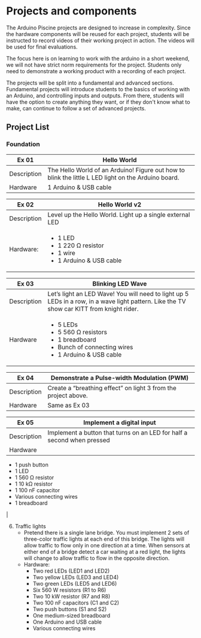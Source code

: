 # Projects and components
The Arduino Piscine projects are designed to increase in complexity. Since the hardware components will be reused for each project, students will be instructed to record videos of their working project in action. The videos will be used for final evaluations.

The focus here is on learning to work with the arduino in a short weekend, we will not have strict norm requirements for the project. Students only need to demonstrate a working  product with a recording of each project.

The projects will be split into a fundamental and advanced sections. Fundamental projects will introduce students to the basics of working with an Arduino, and controlling inputs and outputs. From there, students will have the option to create anything they want, or if they don't know what to make, can continue to follow a set of advanced projects.

## Project List

### Foundation
| Ex 01 | Hello World |
| ------| ----------- |
| Description | The Hello World of an Arduino! Figure out how to blink the little L LED light on the Arduino board. |
| Hardware | 1 Arduino & USB cable |

| Ex 02 | Hello World v2 |
| ----- | -------------- |
| Description | Level up the Hello World. Light up a single external LED |
| Hardware: | <ul><li>1 LED</li><li>1 220 Ω resistor</li><li>1 wire</li><li>1 Arduino & USB cable</li></ul> |

| Ex 03 | Blinking LED Wave |
| ----- | ----------------- |
| Description | Let’s light an LED Wave! You will need to light up 5 LEDs in a row, in a wave light pattern. Like the TV show car KITT from knight rider. |
| Hardware | <ul><li>5 LEDs</li><li>5 560 Ω resistors</li><li>1 breadboard</li><li>Bunch of connecting wires</li><li>1 Arduino & USB cable</li></ul> |

| Ex 04 | Demonstrate a Pulse-width Modulation (PWM) |
| ----- | ------------------------------------------ |
| Description | Create a “breathing effect” on light 3 from the project above. |
| Hardware | Same as Ex 03 |

| Ex 05 | Implement a digital input |
| ----- | ------------------------- |
| Description | Implement a button that turns on an LED for half a second when pressed |
| Hardware |
<ul><li>1 push button</li>
<li>1 LED</li>
<li>1 560 Ω resistor</li>
<li>1 10 kΩ resistor</li>
<li>1 100 nF capacitor</li>
<li>Various connecting wires</li>
<li>1 breadboard</li></ul> |

6. Traffic lights
	* Pretend there is a single lane bridge. You must implement 2 sets of three-color traffic lights at each end of this bridge. The lights will allow traffic to flow only in one direction at a time. When sensors at either end of a bridge detect a car waiting at a red light, the lights will change to allow traffic to flow in the opposite direction.
	* Hardware:
		* Two red LEDs (LED1 and LED2)
		* Two yellow LEDs (LED3 and LED4)
		* Two green LEDs (LED5 and LED6)
		* Six 560 W resistors (R1 to R6)
		* Two 10 kW resistor (R7 and R8)
		* Two 100 nF capacitors (C1 and C2)
		* Two push buttons (S1 and S2)
		* One medium-sized breadboard
		* One Arduino and USB cable
		* Various connecting wires
